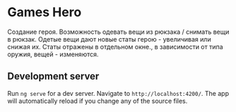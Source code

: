 # Games Hero
Создание героя.
Возможность одевать вещи из рюкзака / снимать вещи в рюкзак.
Одетые вещи дают новые статы герою - увеличивая или снижая их.
Статы отражены в отдельном окне., в зависимости от типа оружия, вещей - изменяются.

## Development server
Run `ng serve` for a dev server. Navigate to `http://localhost:4200/`.
The app will automatically reload if you change any of the source files.


